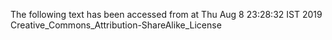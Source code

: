 The following text has been accessed from at Thu Aug 8 23:28:32 IST 2019
Creative_Commons_Attribution-ShareAlike_License
